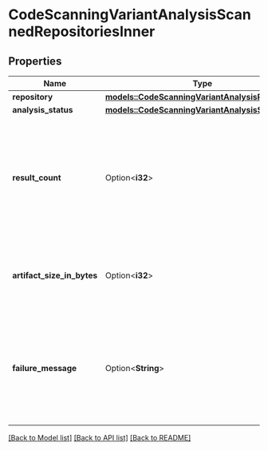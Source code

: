 # CodeScanningVariantAnalysisScannedRepositoriesInner

## Properties

Name | Type | Description | Notes
------------ | ------------- | ------------- | -------------
**repository** | [**models::CodeScanningVariantAnalysisRepository**](code-scanning-variant-analysis-repository.md) |  | 
**analysis_status** | [**models::CodeScanningVariantAnalysisStatus**](code-scanning-variant-analysis-status.md) |  | 
**result_count** | Option<**i32**> | The number of results in the case of a successful analysis. This is only available for successful analyses. | [optional]
**artifact_size_in_bytes** | Option<**i32**> | The size of the artifact. This is only available for successful analyses. | [optional]
**failure_message** | Option<**String**> | The reason of the failure of this repo task. This is only available if the repository task has failed. | [optional]

[[Back to Model list]](../README.md#documentation-for-models) [[Back to API list]](../README.md#documentation-for-api-endpoints) [[Back to README]](../README.md)



